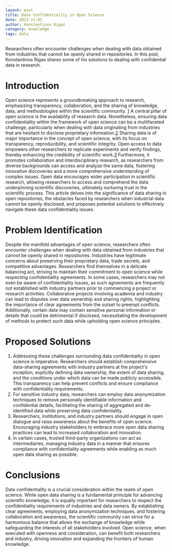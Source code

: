 ```yaml
---
layout: post
title: Data Confidentiality in Open Science
date: 2023-11-01
author: Konstantinos Rigas
category: knowledge
tags: data
---
```


Researchers often encounter challenges when dealing with data obtained from industries that cannot be openly shared in repositories. 
In this post, Konstantinos Rigas shares some of his solutions to dealing with confidential data in research.

# Introduction

Open science represents a groundbreaking approach to research, emphasizing transparency, collaboration, and the sharing of knowledge, data, and methodologies within 
the scientific community. [1] A central pillar of open science is the availability of research data. Nonetheless, ensuring data confidentiality within the framework of 
open science can be a multifaceted challenge, particularly when dealing with data originating from industries that are hesitant to disclose proprietary information.[2] 
Sharing data is of major importance in the concept of open science, with its focus on transparency, reproducibility, and scientific integrity. Open access to data empowers 
other researchers to replicate experiments and verify findings, thereby enhancing the credibility of scientific work.[3] Furthermore, it promotes collaboration and 
interdisciplinary research, as researchers from diverse backgrounds can access and analyze the same data, fostering innovative discoveries and a more comprehensive
understanding of complex issues. Open data encourages wider participation in scientific research, allowing researchers to access and comprehend the data underpinning
scientific discoveries, ultimately nurturing trust in the scientific process. This article delves into the significance of data sharing in open repositories, the obstacles
faced by researchers when industrial data cannot be openly disclosed, and proposes potential solutions to effectively navigate these data confidentiality issues.

# Problem Identification

Despite the manifold advantages of open science, researchers often encounter challenges when dealing with data obtained from industries that cannot be openly shared 
in repositories. Industries have legitimate concerns about preserving their proprietary data, trade secrets, and competitive advantages. Researchers find themselves 
in a delicate balancing act, striving to maintain their commitment to open science while respecting confidentiality agreements. In some cases, researchers may not even
be aware of confidentiality issues, as such agreements are frequently not established with industry partners prior to commencing a project or research activities. 
Collaborative projects involving academia and industry can lead to disputes over data ownership and sharing rights, highlighting the importance of clear agreements from
the outset to preempt conflicts. Additionally, certain data may contain sensitive personal information or details that could be detrimental if disclosed, necessitating 
the development of methods to protect such data while upholding open science principles.

# Proposed Solutions

1. Addressing these challenges surrounding data confidentiality in open science is imperative. Researchers should establish comprehensive data-sharing agreements with 
industry partners at the project's inception, explicitly defining data ownership, the extent of data sharing, and the conditions under which data can be made publicly 
accessible. This transparency can help prevent conflicts and ensure compliance with confidentiality requirements.
2. For sensitive industry data, researchers can employ data anonymization techniques to remove personally identifiable information and confidential details, facilitating
the sharing of aggregated and de-identified data while preserving data confidentiality.
3. Researchers, institutions, and industry partners should engage in open dialogue and raise awareness about the benefits of open science. Encouraging industry stakeholders 
to embrace more open data sharing practices can lead to increased collaboration and innovation.
4. In certain cases, trusted third-party organizations can act as intermediaries, managing industry data in a manner that ensures compliance with confidentiality
agreements while enabling as much open data sharing as possible.

# Conclusions

Data confidentiality is a crucial consideration within the realm of open science. While open data sharing is a fundamental principle for advancing scientific knowledge, 
it is equally important for researchers to respect the confidentiality requirements of industries and data owners. By establishing clear agreements, employing data 
anonymization techniques, and fostering collaboration and awareness, the scientific community can strive for a harmonious balance that allows the exchange of knowledge
while safeguarding the interests of all stakeholders involved. Open science, when executed with openness and consideration, can benefit both researchers and industry,
driving innovation and expanding the frontiers of human knowledge.

[1]: <https://doi.org/10.1080/13662716.2020.1792274>
[2]: <https://doi.org/10.1080/08109028.2014.956505>
[3]: <https://doi.org/10.1002/asi.22634>
